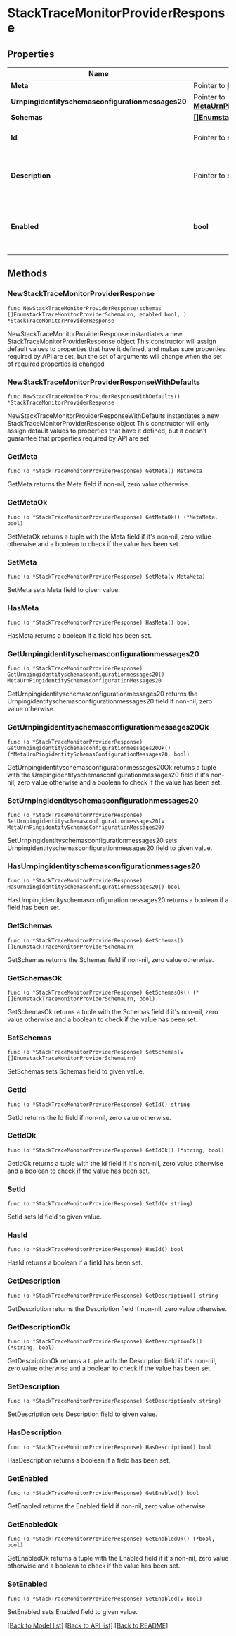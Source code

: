 # StackTraceMonitorProviderResponse

## Properties

Name | Type | Description | Notes
------------ | ------------- | ------------- | -------------
**Meta** | Pointer to [**MetaMeta**](MetaMeta.md) |  | [optional] 
**Urnpingidentityschemasconfigurationmessages20** | Pointer to [**MetaUrnPingidentitySchemasConfigurationMessages20**](MetaUrnPingidentitySchemasConfigurationMessages20.md) |  | [optional] 
**Schemas** | [**[]EnumstackTraceMonitorProviderSchemaUrn**](EnumstackTraceMonitorProviderSchemaUrn.md) |  | 
**Id** | Pointer to **string** | Name of the Monitor Provider | [optional] 
**Description** | Pointer to **string** | A description for this Monitor Provider | [optional] 
**Enabled** | **bool** | Indicates whether the Monitor Provider is enabled for use. | 

## Methods

### NewStackTraceMonitorProviderResponse

`func NewStackTraceMonitorProviderResponse(schemas []EnumstackTraceMonitorProviderSchemaUrn, enabled bool, ) *StackTraceMonitorProviderResponse`

NewStackTraceMonitorProviderResponse instantiates a new StackTraceMonitorProviderResponse object
This constructor will assign default values to properties that have it defined,
and makes sure properties required by API are set, but the set of arguments
will change when the set of required properties is changed

### NewStackTraceMonitorProviderResponseWithDefaults

`func NewStackTraceMonitorProviderResponseWithDefaults() *StackTraceMonitorProviderResponse`

NewStackTraceMonitorProviderResponseWithDefaults instantiates a new StackTraceMonitorProviderResponse object
This constructor will only assign default values to properties that have it defined,
but it doesn't guarantee that properties required by API are set

### GetMeta

`func (o *StackTraceMonitorProviderResponse) GetMeta() MetaMeta`

GetMeta returns the Meta field if non-nil, zero value otherwise.

### GetMetaOk

`func (o *StackTraceMonitorProviderResponse) GetMetaOk() (*MetaMeta, bool)`

GetMetaOk returns a tuple with the Meta field if it's non-nil, zero value otherwise
and a boolean to check if the value has been set.

### SetMeta

`func (o *StackTraceMonitorProviderResponse) SetMeta(v MetaMeta)`

SetMeta sets Meta field to given value.

### HasMeta

`func (o *StackTraceMonitorProviderResponse) HasMeta() bool`

HasMeta returns a boolean if a field has been set.

### GetUrnpingidentityschemasconfigurationmessages20

`func (o *StackTraceMonitorProviderResponse) GetUrnpingidentityschemasconfigurationmessages20() MetaUrnPingidentitySchemasConfigurationMessages20`

GetUrnpingidentityschemasconfigurationmessages20 returns the Urnpingidentityschemasconfigurationmessages20 field if non-nil, zero value otherwise.

### GetUrnpingidentityschemasconfigurationmessages20Ok

`func (o *StackTraceMonitorProviderResponse) GetUrnpingidentityschemasconfigurationmessages20Ok() (*MetaUrnPingidentitySchemasConfigurationMessages20, bool)`

GetUrnpingidentityschemasconfigurationmessages20Ok returns a tuple with the Urnpingidentityschemasconfigurationmessages20 field if it's non-nil, zero value otherwise
and a boolean to check if the value has been set.

### SetUrnpingidentityschemasconfigurationmessages20

`func (o *StackTraceMonitorProviderResponse) SetUrnpingidentityschemasconfigurationmessages20(v MetaUrnPingidentitySchemasConfigurationMessages20)`

SetUrnpingidentityschemasconfigurationmessages20 sets Urnpingidentityschemasconfigurationmessages20 field to given value.

### HasUrnpingidentityschemasconfigurationmessages20

`func (o *StackTraceMonitorProviderResponse) HasUrnpingidentityschemasconfigurationmessages20() bool`

HasUrnpingidentityschemasconfigurationmessages20 returns a boolean if a field has been set.

### GetSchemas

`func (o *StackTraceMonitorProviderResponse) GetSchemas() []EnumstackTraceMonitorProviderSchemaUrn`

GetSchemas returns the Schemas field if non-nil, zero value otherwise.

### GetSchemasOk

`func (o *StackTraceMonitorProviderResponse) GetSchemasOk() (*[]EnumstackTraceMonitorProviderSchemaUrn, bool)`

GetSchemasOk returns a tuple with the Schemas field if it's non-nil, zero value otherwise
and a boolean to check if the value has been set.

### SetSchemas

`func (o *StackTraceMonitorProviderResponse) SetSchemas(v []EnumstackTraceMonitorProviderSchemaUrn)`

SetSchemas sets Schemas field to given value.


### GetId

`func (o *StackTraceMonitorProviderResponse) GetId() string`

GetId returns the Id field if non-nil, zero value otherwise.

### GetIdOk

`func (o *StackTraceMonitorProviderResponse) GetIdOk() (*string, bool)`

GetIdOk returns a tuple with the Id field if it's non-nil, zero value otherwise
and a boolean to check if the value has been set.

### SetId

`func (o *StackTraceMonitorProviderResponse) SetId(v string)`

SetId sets Id field to given value.

### HasId

`func (o *StackTraceMonitorProviderResponse) HasId() bool`

HasId returns a boolean if a field has been set.

### GetDescription

`func (o *StackTraceMonitorProviderResponse) GetDescription() string`

GetDescription returns the Description field if non-nil, zero value otherwise.

### GetDescriptionOk

`func (o *StackTraceMonitorProviderResponse) GetDescriptionOk() (*string, bool)`

GetDescriptionOk returns a tuple with the Description field if it's non-nil, zero value otherwise
and a boolean to check if the value has been set.

### SetDescription

`func (o *StackTraceMonitorProviderResponse) SetDescription(v string)`

SetDescription sets Description field to given value.

### HasDescription

`func (o *StackTraceMonitorProviderResponse) HasDescription() bool`

HasDescription returns a boolean if a field has been set.

### GetEnabled

`func (o *StackTraceMonitorProviderResponse) GetEnabled() bool`

GetEnabled returns the Enabled field if non-nil, zero value otherwise.

### GetEnabledOk

`func (o *StackTraceMonitorProviderResponse) GetEnabledOk() (*bool, bool)`

GetEnabledOk returns a tuple with the Enabled field if it's non-nil, zero value otherwise
and a boolean to check if the value has been set.

### SetEnabled

`func (o *StackTraceMonitorProviderResponse) SetEnabled(v bool)`

SetEnabled sets Enabled field to given value.



[[Back to Model list]](../README.md#documentation-for-models) [[Back to API list]](../README.md#documentation-for-api-endpoints) [[Back to README]](../README.md)


